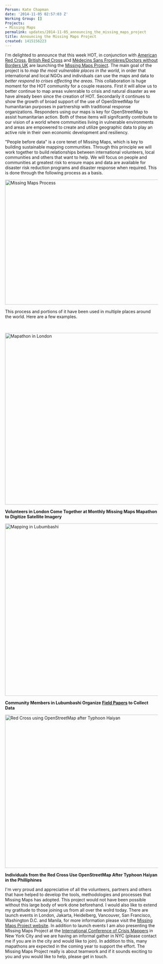 ```yaml
---
Person: Kate Chapman
date: '2014-11-05 02:57:03 Z'
Working Group: []
Projects:
- Missing Maps
permalink: updates/2014-11-05_announcing_the_missing_maps_project
title: Announcing the Missing Maps Project
created: 1415156223
---
```

<p>I'm delighted to announce that this week HOT, in conjunction with&nbsp;<a href="http://www.redcross.org/">American Red Cross</a>, <a href="http://www.redcross.org.uk/">British Red Cross</a> and <a href="http://www.msf.org.uk/">Médecins Sans Frontières/Doctors without Borders UK</a> are launching the <a href="http://www.missingmaps.org/">Missing Maps Project</a>. The main goal of the project is to <em>map the most vulnerable places in the world</em>, in order that international and local NGOs and individuals can use the maps and data to <em>better respond to crises affecting the areas</em>. This collaboration is huge moment for the HOT community for a couple reasons. First it will allow us to better continue to map areas vulenrable to crisis and natural disaster as we have already been since the creation of HOT. Secondarily it continues to show the growth of broad support of the use of OpenStreetMap for humanitarian purposes in partnership with traditional response organizations. Responders using our maps is key for OpenStreetMap to assist humanitarian action. Both of these items will signifcantly contribute to our vision of a world where communities living in vulnerable environments and areas are empowered to create and utilize geographic data to play an active role in their own economic development and resiliency.</p><p>"People before data" is a core tenet of Missing Maps, which is key to building sustainable mapping communities. Through this principle we will work together to build relationships between international volunteers, local communities and others that want to help. We will focus on people and communities at greatest risk to ensure maps and data are available for disaster risk reduction programs and disaster response when required. This is done through the following process as a basis.&nbsp;</p><p><img class="image-large" src="/sites/default/files/styles/large/public/process.png?itok=jlAYWov0" alt="Missing Maps Process" height="412" width="747"></p><p>This process and portions of it have been used in multiple places around the world. Here are a few examples.</p><p>&nbsp;</p><p><img class="image-large" src="/sites/default/files/styles/large/public/step1.png?itok=faTUjpmd" alt="Mapathon in London" height="566" width="755"></p><p><strong>Volunteers in London Come Together at Monthly Missing Maps Mapathon to Digitize Satellite Imagery</strong></p><p><img class="image-large" src="/sites/default/files/styles/large/public/step2.png?itok=A13CHbCw" alt="Mapping in Lubumbashi" height="568" width="758"></p><p><strong>Community Members in Lubumbashi Organize <a href="http://fieldpapers.org/">Field Papers</a> to Collect Data</strong></p><p><img class="image-large" src="/sites/default/files/styles/large/public/step3.png?itok=7O9g1h6Y" alt="Red Cross using OpenStreetMap after Typhoon Haiyan" height="505" width="761"></p><p><strong>Individuals from the Red Cross Use OpenStreetMap After Typhoon Haiyan in the Philliphines</strong></p><p>I'm very proud and appreciative of all the volunteers, partners and others that have helped to develop the tools, methodologies and processes that Missing Maps has adopted. This project would not have been possible without this large body of work done beforehand. I would also like to extend my gratitude to those joining us from all over the wolrd today. There are launch events in London, Jakarta, Heidelberg, Vancouver, San Francisco, Washington D.C. and Manila, for more information please visit the <a href="http://www.missingmaps.org/">Missing Maps Project website</a>. In addition to launch events I am also presenting the MIssing Maps Project at the <a href="http://crisismappers.net/">International Conference of Crisis Mappers</a> in New York City and we are having an informal gather in NYC (please contact me if you are in the city and would like to join). In addition to this, many mapathons are expected in the coming year to support the effort. The Missing Maps Project really is about teamwork and if it sounds exciting to you and you would like to help, please get in touch.&nbsp;</p><p>&nbsp;</p>
